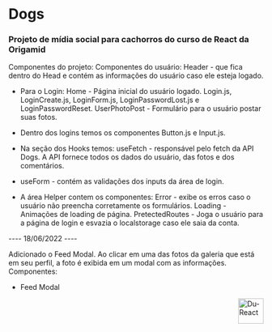 # Dogs

### Projeto de mídia social para cachorros do curso de React da Origamid

Componentes do projeto:
Componentes do usuário:
Header - que fica dentro do Head e contém as informações do usuário caso ele esteja logado.


- Para o Login:
Home - Página inicial do usuário logado.
Login.js, LoginCreate.js, LoginForm.js, LoginPasswordLost.js e LoginPasswordReset.
UserPhotoPost - Formulário para o usuário postar suas fotos.

- Dentro dos logins temos os componentes Button.js e Input.js.

- Na seção dos Hooks temos:
useFetch - responsável pelo fetch da API Dogs. A API fornece todos os dados do usuário, das fotos e dos comentários.

- useForm - contém as validações dos inputs da área de login.

- A área Helper contem os componentes:
Error - exibe os erros caso o usuário não preencha corretamente os formulários.
Loading - Animações de loading de página.
PretectedRoutes - Joga o usuário para a página de login e esvazia o localstorage caso ele saia da conta.

---- 18/06/2022 ----

Adicionado o Feed Modal. 
Ao clicar em uma das fotos da galeria que está em seu perfil, a foto é exibida em um modal com as informações.
Componentes:

- Feed Modal



<img align="right" alt="Du-React" height="50" src= "https://img.shields.io/badge/React-20232A?style=for-the-badge&logo=react&logoColor=61DAFB">
